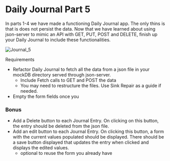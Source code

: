
# **Daily Journal Part 5**
In parts 1-4 we have made a functioning Daily Journal app.  The only thins is that is does not persist the data.  Now that we have learned about using json-server to mimic an API with GET, PUT, POST and DELETE, finish up your Daily Journal to include these functionalities.

![Journal_5](https://user-images.githubusercontent.com/85176043/194803047-1b62a0ba-5577-4a35-bc77-35452168b645.jpg)


Requirements

- Refactor Daily Journal to fetch all the data from a json file in your mockDB directory served through json-server.
    - Include Fetch calls to GET and POST the data
    - You may need to restructure the files.  Use Sink Repair as a guide if needed.
- Empty the form fields once you

### Bonus

- Add a Delete button to each Journal Entry.  On clicking on this button, the entry should be deleted from the json file.
- Add an edit button to each Journal Entry.  On clicking this button, a form with the current values populated should be displayed.  There should be a save button displayed that updates the entry when clicked and displays the edited values.
    - optional to reuse the form you already have
